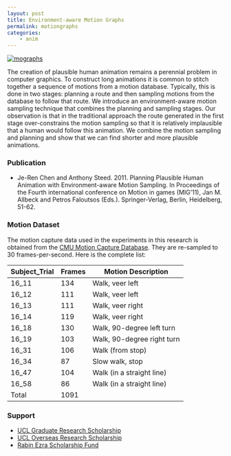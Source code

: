 ```yaml
---
layout: post
title: Environment-aware Motion Graphs
permalink: motiongraphs
categories: 
    - anim
---
```


[![mographs](media/mographs.gif)](https://www.youtube.com/watch?v=ptmnKLcC1MI)

The creation of plausible human animation remains a perennial problem in computer graphics. To construct long animations it is common to stitch together a sequence of motions from a motion database. Typically, this is done in two stages: planning a route and then sampling motions from the database to follow that route. We introduce an environment-aware motion sampling technique that combines the planning and sampling stages. Our observation is that in the traditional approach the route generated in the first stage over-constrains the motion sampling so that it is relatively implausible that a human would follow this animation. We combine the motion sampling and planning and show that we can find shorter and more plausible animations.

### Publication

- Je-Ren Chen and Anthony Steed. 2011. Planning Plausible Human Animation with Environment-aware Motion Sampling. In Proceedings of the Fourth international conference on Motion in games (MIG’11), Jan M. Allbeck and Petros Faloutsos (Eds.). Springer-Verlag, Berlin, Heidelberg, 51-62.

### Motion Dataset

The motion capture data used in the experiments in this research is obtained from the [CMU Motion Capture Database](http://mocap.cs.cmu.edu/). They are re-sampled to 30 frames-per-second. Here is the complete list:

| Subject_Trial | Frames | Motion Description |
| ----- | --- | --------------- |
| 16_11 | 134 | Walk, veer left |
| 16_12 | 111 | Walk, veer left |
| 16_13 | 111 | Walk, veer right |
| 16_14 | 119 | Walk, veer right |
| 16_18 | 130 | Walk, 90-degree left turn |
| 16_19 | 103 | Walk, 90-degree right turn |
| 16_31 | 106 | Walk (from stop) |
| 16_34 | 87  | Slow walk, stop |
| 16_47 | 104 | Walk (in a straight line) |
| 16_58 | 86  | Walk (in a straight line) |
| Total | 1091|                           |

### Support

- [UCL Graduate Research Scholarship](https://www.ucl.ac.uk/scholarships/graduate-research-scholarships)
- [UCL Overseas Research Scholarship](https://www.ucl.ac.uk/scholarships/overseas-research-scholarships)
- [Rabin Ezra Scholarship Fund](http://rabinezrascholarship.org)
